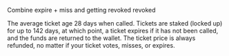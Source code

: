 Combine expire + miss and getting revoked revoked

The average ticket age 28 days when called. Tickets are staked (locked up) for up to 142 days, at which point, a ticket expires if it has not been called, and the funds are returned to the wallet.
The ticket price is always refunded, no matter if your ticket votes, misses, or expires.
